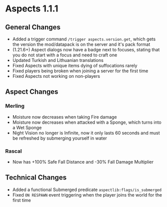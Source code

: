 # Aspects 1.1.1

## General Changes
- Added a trigger command `/trigger aspects.version.get`, which gets the version the mod/datapack is on the server and it's pack format
- (1.21.6+) Aspect dialogs now have a badge next to focuses, stating that you do not start with a focus and need to craft one
- Updated Turkish and Lithuanian translations
- Fixed Aspects with unique items dying of suffocations rarely
- Fixed players being broken when joining a server for the first time
- Fixed Aspects not working on non-players

## Aspect Changes
### Merling
- Moisture now decreases when taking Fire damage
- Moisture now decreases when attacked with a Sponge, which turns into a Wet Sponge
- Night Vision no longer is Infinite, now it only lasts 60 seconds and must be refreshed by submerging yourself in water
### Rascal
- Now has +100% Safe Fall Distance and -30% Fall Damage Multiplier

## Technical Changes
- Added a functional Submerged predicate `aspectlib:flags/is_submerged`
- Fixed `ON RESPAWN` event triggering when the player joins the world for the first time
